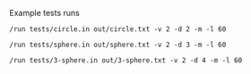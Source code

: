 Example tests runs

`/run tests/circle.in out/circle.txt -v 2 -d 2 -m -l 60`

`/run tests/sphere.in out/sphere.txt -v 2 -d 3 -m -l 60`

`/run tests/3-sphere.in out/3-sphere.txt -v 2 -d 4 -m -l 60`
